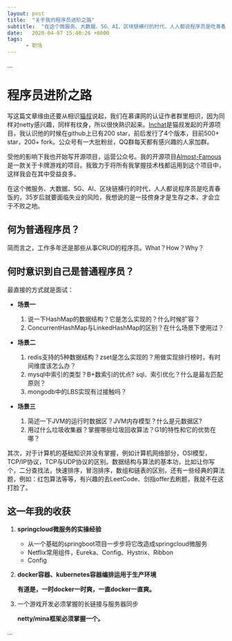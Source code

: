 ```yaml
---
layout: post
title:  "关于我的程序员进阶之路"
subtitle:  "在这个微服务、大数据、5G、AI、区块链横行的时代，人人都说程序员是吃青春饭的，35岁后就要面临失业的风险，我想说的是一技傍身才是生存之本，才会立于不败之地。"
date:   2020-04-07 15:40:26 +0800
tags:
      - 职场
---
```



...

# 程序员进阶之路

写这篇文章缘由还要从相识[猫叔](https://github.com/UncleCatMySelf)说起，我们在慕课网的认证作者群里相识，因为同样对netty感兴趣，同样有纹身，所以很快熟识起来。[Inchat](https://github.com/AwakenCN/InChat)是猫叔发起的开源项目，我认识他的时候在github上已有200 star，前后发行了4个版本，目前500+ star，200+ fork。公众号有一大批粉丝，QQ群每天都有感兴趣的人家加群。

受他的影响下我也开始写开源项目，运营公众号。我的开源项目[Almost-Famous](https://github.com/AwakenCN/Almost-Famous) 是一款关于卡牌游戏的项目。我致力于将所有我掌握技术栈都运用到这个项目中，这样我会在其中受益良多。

在这个微服务、大数据、5G、AI、区块链横行的时代，人人都说程序员是吃青春饭的，35岁后就要面临失业的风险，我想说的是一技傍身才是生存之本，才会立于不败之地。

## 何为普通程序员？

简而言之，工作多年还是那些从事CRUD的程序员。What？How？Why？


## 何时意识到自己是普通程序员？

最直接的方式就是面试：

- **场景一**

    1. 说一下HashMap的数据结构？它是怎么实现的？什么时候扩容？
    2. ConcurrentHashMap与LinkedHashMap的区别？在什么场景下使用过？

- **场景二**

    1. redis支持的5种数据结构？zset是怎么实现的？用做实现排行榜时，有时间维度该怎么办？
    2. mysql中索引的类型？B+数索引的优点? sql、索引优化？什么是最左匹配原则？
    3. mongodb中的LBS实现有过接触吗？

- **场景三**

    1. 简述一下JVM的运行时数据区？JVM内存模型？什么是元数据区? 
    2. 用过什么垃圾收集器？掌握哪些垃圾回收算法？G1的特性和它的优势在哪？

其次，对于计算机的基础知识并没有掌握，例如计算机网络部分，OSI模型，TCP/IP协议，TCP与UDP协议的区别。数据结构与算法的基本功，比如让你写个，二分查找法，快速排序，冒泡排序，数组和链表的区别，还有一些经典的算法题，例如：红包算法等等，有兴趣的去LeetCode、剑指offer去刷题，我就不在这打脸了。

## 这一年我的收获

1. **springcloud微服务的实操经验**

    - 从一个基础的springboot项目一步步将它改造成springcloud微服务
    - Netflix常用组件，Eureka、Config、Hystrix、Ribbon
    - Config

2. **docker容器、kubernetes容器编排运用于生产环境**

    **有道是，一时docker一时爽，一直docker一直爽。**



3. 一个游戏开发必须掌握的长链接与服务器同步

    **netty/mina框架必须掌握一个。**

...